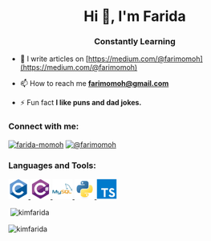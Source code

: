 <h1 align="center">Hi 👋, I'm Farida</h1>
<h3 align="center">Constantly Learning</h3>


- 📝 I write articles on [https://medium.com/@farimomoh](https://medium.com/@farimomoh)

- 📫 How to reach me **farimomoh@gmail.com**

- ⚡ Fun fact **I like puns and dad jokes.**

<h3 align="left">Connect with me:</h3>
<p align="left">
<a href="https://linkedin.com/in/farida-momoh" target="blank"><img align="center" src="https://raw.githubusercontent.com/rahuldkjain/github-profile-readme-generator/master/src/images/icons/Social/linked-in-alt.svg" alt="farida-momoh" height="30" width="40" /></a>
<a href="https://medium.com/@farimomoh" target="blank"><img align="center" src="https://raw.githubusercontent.com/rahuldkjain/github-profile-readme-generator/master/src/images/icons/Social/medium.svg" alt="@farimomoh" height="30" width="40" /></a>
</p>

<h3 align="left">Languages and Tools:</h3>
<a href="https://www.cprogramming.com/" target="_blank" rel="noreferrer"> <img src="https://raw.githubusercontent.com/devicons/devicon/master/icons/c/c-original.svg" alt="c" width="40" height="40"/> </a> <a href="https://www.w3schools.com/cs/" target="_blank" rel="noreferrer"> <img src="https://raw.githubusercontent.com/devicons/devicon/master/icons/csharp/csharp-original.svg" alt="csharp" width="40" height="40"/> </a>  <a href="https://www.mysql.com/" target="_blank" rel="noreferrer"> <img src="https://raw.githubusercontent.com/devicons/devicon/master/icons/mysql/mysql-original-wordmark.svg" alt="mysql" width="40" height="40"/> </a> <a href="https://www.python.org" target="_blank" rel="noreferrer"> <img src="https://raw.githubusercontent.com/devicons/devicon/master/icons/python/python-original.svg" alt="python" width="40" height="40"/> </a> <a href="https://www.typescriptlang.org/" target="_blank" rel="noreferrer"> <img src="https://raw.githubusercontent.com/devicons/devicon/master/icons/typescript/typescript-original.svg" alt="typescript" width="40" height="40"/> </a> </p>

<p>&nbsp;<img align="center" src="https://github-readme-stats.vercel.app/api?username=kimfarida&show_icons=true&locale=en" alt="kimfarida" /></p>

<p><img align="center" src="https://github-readme-streak-stats.herokuapp.com/?user=kimfarida&" alt="kimfarida" /></p>
